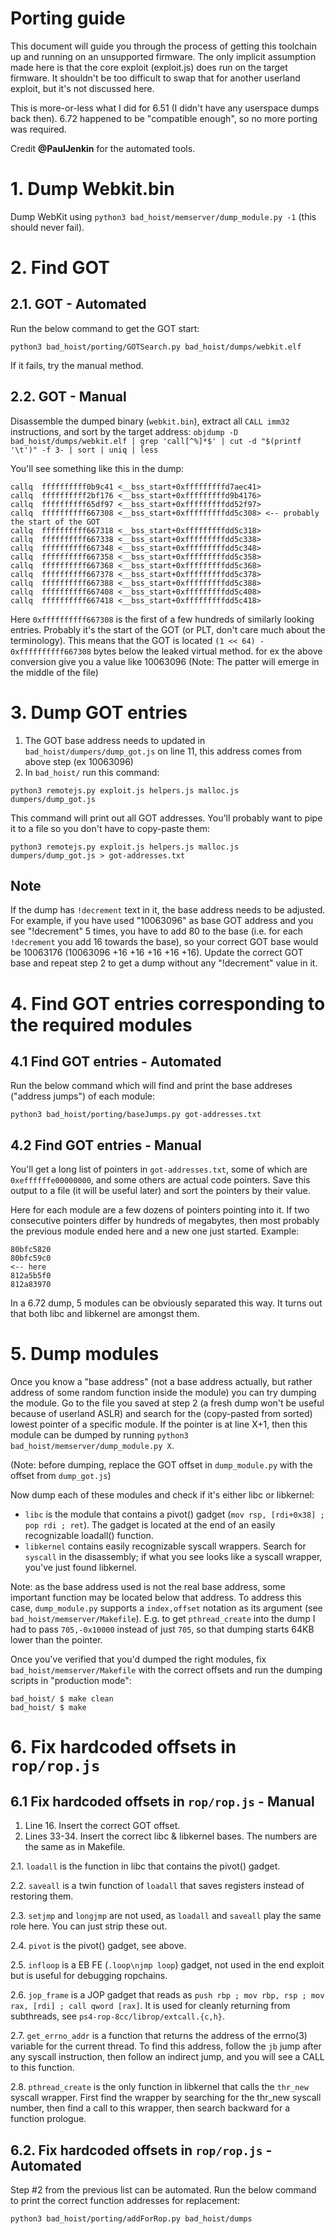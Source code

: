 # Porting guide

This document will guide you through the process of getting this toolchain up and running on an unsupported firmware. The only implicit assumption made here is that the core exploit (exploit.js) does run on the target firmware. It shouldn't be too difficult to swap that for another userland exploit, but it's not discussed here.

This is more-or-less what I did for 6.51 (I didn't have any userspace dumps back then). 6.72 happened to be "compatible enough", so no more porting was required.

Credit **@PaulJenkin** for the automated tools.

# 1. Dump Webkit.bin

Dump WebKit using `python3 bad_hoist/memserver/dump_module.py -1` (this should never fail).

# 2. Find GOT

## 2.1. GOT - Automated

Run the below command to get the GOT start:

`python3 bad_hoist/porting/GOTSearch.py bad_hoist/dumps/webkit.elf`

If it fails, try the manual method.

## 2.2. GOT - Manual

Disassemble the dumped binary (`webkit.bin`), extract all `CALL imm32` instructions, and sort by the target address:
`objdump -D bad_hoist/dumps/webkit.elf | grep 'call[^%]*$' | cut -d "$(printf '\t')" -f 3- | sort | uniq | less`

You'll see something like this in the dump:

```
callq  ffffffffff0b9c41 <__bss_start+0xfffffffffd7aec41>
callq  ffffffffff2bf176 <__bss_start+0xfffffffffd9b4176>
callq  ffffffffff65df97 <__bss_start+0xfffffffffdd52f97>
callq  ffffffffff667308 <__bss_start+0xfffffffffdd5c308> <-- probably the start of the GOT
callq  ffffffffff667318 <__bss_start+0xfffffffffdd5c318>
callq  ffffffffff667338 <__bss_start+0xfffffffffdd5c338>
callq  ffffffffff667348 <__bss_start+0xfffffffffdd5c348>
callq  ffffffffff667358 <__bss_start+0xfffffffffdd5c358>
callq  ffffffffff667368 <__bss_start+0xfffffffffdd5c368>
callq  ffffffffff667378 <__bss_start+0xfffffffffdd5c378>
callq  ffffffffff667388 <__bss_start+0xfffffffffdd5c388>
callq  ffffffffff667408 <__bss_start+0xfffffffffdd5c408>
callq  ffffffffff667418 <__bss_start+0xfffffffffdd5c418>
```

Here `0xffffffffff667308` is the first of a few hundreds of similarly looking entries. Probably it's the start of the GOT (or PLT, don't care much about the terminology). This means that the GOT is located `(1 << 64) - 0xffffffffff667308` bytes below the leaked virtual method. for ex the above conversion give you a value like 10063096
(Note: The patter will emerge in the middle of the file)

# 3. Dump GOT entries
1. The GOT base address needs to updated in `bad_hoist/dumpers/dump_got.js` on line 11, this address comes from above step (ex 10063096)
2. In `bad_hoist/` run this command:

`python3 remotejs.py exploit.js helpers.js malloc.js dumpers/dump_got.js`

This command will print out all GOT addresses. You'll probably want to pipe it to a file so you don't have to copy-paste them:

`python3 remotejs.py exploit.js helpers.js malloc.js dumpers/dump_got.js > got-addresses.txt`

## Note

If the dump has `!decrement` text in it, the base address needs to be adjusted. For example, if you have used "10063096" as base GOT address and you see "!decrement" 5 times, you have to add 80 to the base (i.e. for each `!decrement` you add 16 towards the base), so your correct GOT base would be 10063176 (10063096 +16 +16 +16 +16 +16). Update the correct GOT base and repeat step 2 to get a dump without any "!decrement" value in it.

# 4. Find GOT entries corresponding to the required modules

## 4.1 Find GOT entries - Automated

Run the below command which will find and print the base addreses ("address jumps") of each module:

`python3 bad_hoist/porting/baseJumps.py got-addresses.txt`

## 4.2 Find GOT entries - Manual

You'll get a long list of pointers in `got-addresses.txt`, some of which are `0xeffffffe00000000`, and some others are actual code pointers. Save this output to a file (it will be useful later) and sort the pointers by their value.

Here for each module are a few dozens of pointers pointing into it. If two consecutive pointers differ by hundreds of megabytes, then most probably the previous module ended here and a new one just started. Example:

```
80bfc5820
80bfc59c0
<-- here
812a5b5f0
812a83970
```

In a 6.72 dump, 5 modules can be obviously separated this way. It turns out that both libc and libkernel are amongst them.

# 5. Dump modules

Once you know a "base address" (not a base address actually, but rather address of some random function inside the module) you can try dumping the module. Go to the file you saved at step 2 (a fresh dump won't be useful because of userland ASLR) and search for the (copy-pasted from sorted) lowest pointer of a specific module. If the pointer is at line X+1, then this module can be dumped by running `python3 bad_hoist/memserver/dump_module.py X`.

(Note: before dumping, replace the GOT offset in `dump_module.py` with the offset from `dump_got.js`)

Now dump each of these modules and check if it's either libc or libkernel:

* `libc` is the module that contains a pivot() gadget (`mov rsp, [rdi+0x38] ; pop rdi ; ret`). The gadget is located at the end of an easily recognizable loadall() function.
* `libkernel` contains easily recognizable syscall wrappers. Search for `syscall` in the disassembly; if what you see looks like a syscall wrapper, you've just found libkernel.

Note: as the base address used is not the real base address, some important function may be located below that address. To address this case, `dump_module.py` supports a `index,offset` notation as its argument (see `bad_hoist/memserver/Makefile`). E.g. to get `pthread_create` into the dump I had to pass `705,-0x10000` instead of just `705`, so that dumping starts 64KB lower than the pointer.

Once you've verified that you'd dumped the right modules, fix `bad_hoist/memserver/Makefile` with the correct offsets and run the dumping scripts in "production mode":

```
bad_hoist/ $ make clean
bad_hoist/ $ make
```

# 6. Fix hardcoded offsets in `rop/rop.js`

## 6.1 Fix hardcoded offsets in `rop/rop.js` - Manual

1. Line 16. Insert the correct GOT offset.
2. Lines 33-34. Insert the correct libc & libkernel bases. The numbers are the same as in Makefile.

2.1. `loadall` is the function in libc that contains the pivot() gadget.

2.2. `saveall` is a twin function of `loadall` that saves registers instead of restoring them.

2.3. `setjmp` and `longjmp` are not used, as `loadall` and `saveall` play the same role here. You can just strip these out.

2.4. `pivot` is the pivot() gadget, see above.

2.5. `infloop` is a EB FE (`.loop\njmp loop`) gadget, not used in the end exploit but is useful for debugging ropchains.

2.6. `jop_frame` is a JOP gadget that reads as `push rbp ; mov rbp, rsp ; mov rax, [rdi] ; call qword [rax]`. It is used for cleanly returning from subthreads, see `ps4-rop-8cc/librop/extcall.{c,h}`.

2.7. `get_errno_addr` is a function that returns the address of the errno(3) variable for the current thread. To find this address, follow the `jb` jump after any syscall instruction, then follow an indirect jump, and you will see a CALL to this function.

2.8. `pthread_create` is the only function in libkernel that calls the `thr_new` syscall wrapper. First find the wrapper by searching for the thr_new syscall number, then find a call to this wrapper, then search backward for a function prologue.

## 6.2. Fix hardcoded offsets in `rop/rop.js` - Automated

Step #2 from the previous list can be automated. Run the below command to print the correct function addresses for replacement:

`python3 bad_hoist/porting/addForRop.py bad_hoist/dumps`
